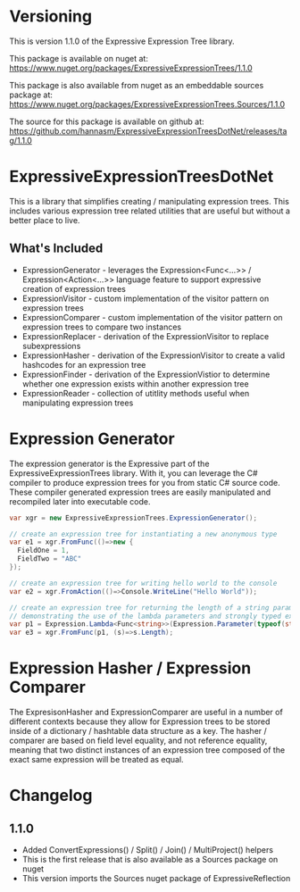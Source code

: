 # Versioning
This is version 1.1.0 of the Expressive Expression Tree library.

This package is available on nuget at: https://www.nuget.org/packages/ExpressiveExpressionTrees/1.1.0

This package is also available from nuget as an embeddable sources package at: https://www.nuget.org/packages/ExpressiveExpressionTrees.Sources/1.1.0

The source for this package is available on github at: https://github.com/hannasm/ExpressiveExpressionTreesDotNet/releases/tag/1.1.0

# ExpressiveExpressionTreesDotNet
This is a library that simplifies creating / manipulating expression trees. This includes various expression tree related utilities
that are useful but without a better place to live.

## What's Included

* ExpressionGenerator - leverages the Expression<Func<...>> / Expression<Action<...>> language feature to support expressive creation of expression trees
* ExpressionVisitor - custom implementation of the visitor pattern on expression trees
* ExpressionComparer - custom implementation of the visitor pattern on expression trees to compare two instances
* ExpressionReplacer - derivation of the ExpressionVisitor to replace subexpressions
* ExpressionHasher - derivation of the ExpressionVisitor to create a valid hashcodes for an expression tree
* ExpressionFinder - derivation of the ExpressionVistior to determine whether one expression exists within another expression tree
* ExpressionReader - collection of utitlity methods useful when manipulating expression trees

# Expression Generator

The expression generator is the Expressive part of the ExpressiveExpressionTrees library. With it, you can leverage the C# compiler to 
produce expression trees for you from static C# source code. These compiler generated expression trees are easily manipulated and
recompiled later into executable code.

```csharp
var xgr = new ExpressiveExpressionTrees.ExpressionGenerator();

// create an expression tree for instantiating a new anonymous type
var e1 = xgr.FromFunc(()=>new {
  FieldOne = 1,
  FieldTwo = "ABC"
});

// create an expression tree for writing hello world to the console
var e2 = xgr.FromAction(()=>Console.WriteLine("Hello World"));

// create an expression tree for returning the length of a string parameter
// demonstrating the use of the lambda parameters and strongly typed expression substitutions
var p1 = Expression.Lambda<Func<string>>(Expression.Parameter(typeof(string)));
var e3 = xgr.FromFunc(p1, (s)=>s.Length);
```

# Expression Hasher / Expression Comparer
The ExpresisonHasher and ExpressionComparer are useful in a number of different contexts because they allow for Expression trees to
be stored inside of a dictionary / hashtable data structure as a key. The hasher / comparer are based on field level
equality, and not reference equality, meaning that two distinct instances of an expression tree composed of the exact same expression
will be treated as equal.

# Changelog

## 1.1.0 
  * Added ConvertExpressions() / Split() / Join() / MultiProject() helpers
  * This is the first release that is also available as a Sources package on nuget
  * This version imports the Sources nuget package of ExpressiveReflection